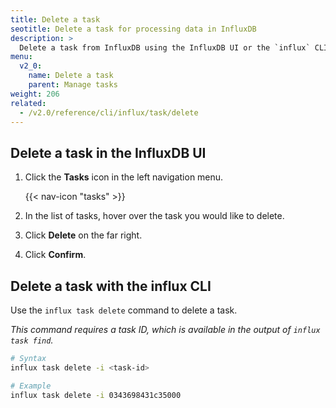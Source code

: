 ```yaml
---
title: Delete a task
seotitle: Delete a task for processing data in InfluxDB
description: >
  Delete a task from InfluxDB using the InfluxDB UI or the `influx` CLI.
menu:
  v2_0:
    name: Delete a task
    parent: Manage tasks
weight: 206
related:
  - /v2.0/reference/cli/influx/task/delete
---
```


## Delete a task in the InfluxDB UI
1. Click the **Tasks** icon in the left navigation menu.

    {{< nav-icon "tasks" >}}

2. In the list of tasks, hover over the task you would like to delete.
3. Click **Delete** on the far right.
4. Click **Confirm**.


## Delete a task with the influx CLI
Use the `influx task delete` command to delete a task.

_This command requires a task ID, which is available in the output of `influx task find`._

```sh
# Syntax
influx task delete -i <task-id>

# Example
influx task delete -i 0343698431c35000
```
